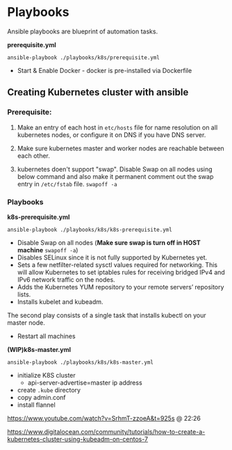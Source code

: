 # Playbooks
Ansible playbooks are blueprint of automation tasks.

**prerequisite.yml**
```shell
ansible-playbook ./playbooks/k8s/prerequisite.yml
```
* Start & Enable Docker - docker is pre-installed via Dockerfile


## Creating Kubernetes cluster with ansible

### Prerequisite:

1. Make an entry of each host in `etc/hosts` file for name resolution on all kubernetes nodes,
or configure it on DNS if you have DNS server.

2. Make sure kubernetes master and worker nodes are reachable between each other.
3. kubernetes doen't support "swap". Disable Swap on all nodes using below command and also make it permanent comment out the swap entry in `/etc/fstab` file.
`swapoff -a`

### Playbooks

**k8s-prerequisite.yml**
```shell
ansible-playbook ./playbooks/k8s/k8s-prerequisite.yml
```
* Disable Swap on all nodes (**Make sure swap is turn off in HOST machine** `swapoff -a`)
* Disables SELinux since it is not fully supported by Kubernetes yet.
* Sets a few netfilter-related sysctl values required for networking. This will allow Kubernetes to set iptables rules for receiving bridged IPv4 and IPv6 network traffic on the nodes.
* Adds the Kubernetes YUM repository to your remote servers’ repository lists.
* Installs kubelet and kubeadm.

The second play consists of a single task that installs kubectl on your master node.
* Restart all machines

**(WIP)k8s-master.yml** 
```shell
ansible-playbook ./playbooks/k8s/k8s-master.yml
```

* initialize K8S cluster
    * api-server-advertise=master ip address
* create `.kube` directory
* copy admin.conf
* install flannel

https://www.youtube.com/watch?v=SrhmT-zzoeA&t=925s @ 22:26



https://www.digitalocean.com/community/tutorials/how-to-create-a-kubernetes-cluster-using-kubeadm-on-centos-7